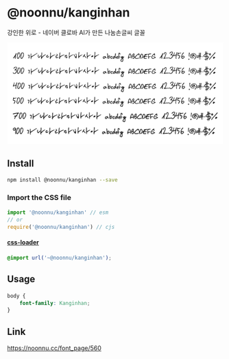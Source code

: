 # @noonnu/kanginhan

강인한 위로 - 네이버 클로바 AI가 만든 나눔손글씨 글꼴

![example](./example.png)

## Install

```bash
npm install @noonnu/kanginhan --save
```

### Import the CSS file

```js
import '@noonnu/kanginhan' // esm
// or
require('@noonnu/kanginhan') // cjs
```

#### [css-loader](https://github.com/webpack-contrib/css-loader)

```css
@import url('~@noonnu/kanginhan');
```

## Usage

```css
body {
    font-family: Kanginhan;
}
```

## Link

https://noonnu.cc/font_page/560
